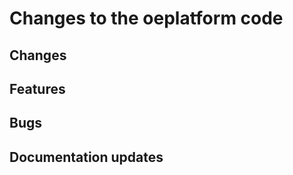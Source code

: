 <!--
SPDX-FileCopyrightText: 2025 Adel Memariani <adel.memariani@ovgu.de>
SPDX-FileCopyrightText: 2025 Adel Memariani <memariani.adel@gmail.com>
SPDX-FileCopyrightText: 2025 Bachibouzouk <pierre-francois.duc@rl-institut.de>
SPDX-FileCopyrightText: 2025 Bachibouzouk <pierre-francois.duc@rl-institute.de>
SPDX-FileCopyrightText: 2025 Bryan Lancien <bryanlancien.ui@gmail.com>
SPDX-FileCopyrightText: 2025 Bryan Lancien <bryanlancien@yahoo.fr>
SPDX-FileCopyrightText: 2025 Christian Winger <c@wingechr.de>
SPDX-FileCopyrightText: 2025 Eike Broda <git@ebroda.de>
SPDX-FileCopyrightText: 2025 Jonas H <jonas.huber@rl-institut.de>
SPDX-FileCopyrightText: 2025 Jonas Huber <38939526+Jonas Huber@users.noreply.github.com>
SPDX-FileCopyrightText: 2025 Jonas Huber <jonas.huber@rl-institut.de>
SPDX-FileCopyrightText: 2025 Kirann Bhavaraju <kirann9999@hotmail.com>
SPDX-FileCopyrightText: 2025 Ludee <Ludwig.Huelk@rl-institut.de>
SPDX-FileCopyrightText: 2025 Ludwig Hülk <ludwig.huelk@rl-institut.de>
SPDX-FileCopyrightText: 2025 Martin Glauer <martinglauer89@gmail.com>
SPDX-FileCopyrightText: 2025 Martin Glauer <martinglauer89@gmail.com>
SPDX-FileCopyrightText: 2025 Martin Glauer <martinglauer89@googlemail.com>
SPDX-FileCopyrightText: 2025 Pierre Francois <pierre-francois.duc@rl-institut.de>
SPDX-FileCopyrightText: 2025 SMutyala18 <santosh.mutyala@uni-oldenburg.de>
SPDX-FileCopyrightText: 2025 Tu Phan Ngoc <RL-INSTITUT\tuphan.ngoc@rli-nb-65.rl-institut.local>
SPDX-FileCopyrightText: 2025 Christian Winger <Christian Winger@oeko.de>
SPDX-FileCopyrightText: 2025 christian-rli <42000429+christian-rli@users.noreply.github.com>
SPDX-FileCopyrightText: 2025 christian-rli <christian.hofmann@rl-institut.de>
SPDX-FileCopyrightText: 2025 chrwm <christoph.muschner@rl-institut.de>
SPDX-FileCopyrightText: 2025 Jonas Huber <38939526+Jonas Huber@users.noreply.github.com>
SPDX-FileCopyrightText: 2025 Jonas Huber <jonas.huber@rl-institut.de>
SPDX-FileCopyrightText: 2025 solar-c <5002008+solar-c@users.noreply.github.com>
SPDX-FileCopyrightText: 2025 stap-m <38690039+stap-m@users.noreply.github.com>
SPDX-FileCopyrightText: 2025 user <martimanovadarina@gmail.com>
SPDX-FileCopyrightText: 2025 wingechr <wingechr@users.noreply.github.com>

SPDX-License-Identifier: CC0-1.0
-->

# Changes to the oeplatform code

## Changes

## Features

## Bugs

## Documentation updates
